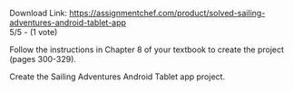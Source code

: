Download Link: https://assignmentchef.com/product/solved-sailing-adventures-android-tablet-app
<br>
5/5 - (1 vote)

Follow the instructions in Chapter 8 of your textbook to create the project (pages 300-329).



Create the Sailing Adventures Android Tablet app project.